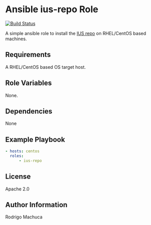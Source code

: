 Ansible ius-repo Role
=====================

[![Build Status](https://travis-ci.org/rmachuca89/ansible-ius-repo.svg?branch=master)](https://travis-ci.org/rmachuca89/ansible-ius-repo)

A simple ansible role to install the [IUS repo](https://ius.io/) on RHEL/CentOS based machines.

Requirements
------------

A RHEL/CentOS based OS target host.

Role Variables
--------------

None.

Dependencies
------------

None

Example Playbook
----------------

```yaml
- hosts: centos
  roles:
      - ius-repo
```

License
-------

Apache 2.0

Author Information
------------------

Rodrigo Machuca
